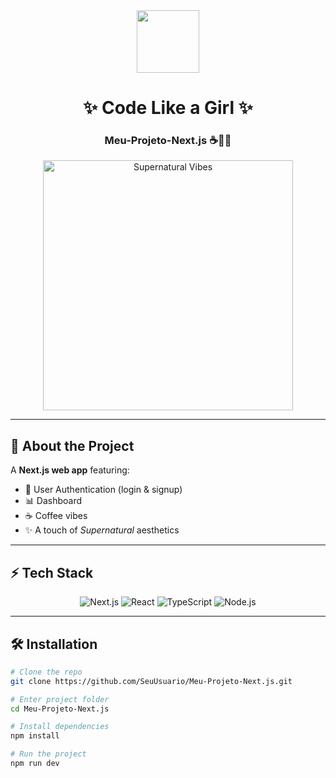 <!-- Banner -->
<div align="center">
  <img src="https://media.tenor.com/5ry-200hErMAAAAi/hunter-supernatural.gif" width="100px" />
  <h1>✨ Code Like a Girl ✨</h1>
  <h3>Meu-Projeto-Next.js ☕💙💖</h3>
  <img src="https://i.imgur.com/9Q9ZQZg.gif" width="400px" alt="Supernatural Vibes"/>
</div>

---

## 🌸 About the Project
A **Next.js web app** featuring:
- 🔐 User Authentication (login & signup)
- 📊 Dashboard
- ☕ Coffee vibes
- ✨ A touch of *Supernatural* aesthetics

---

## ⚡ Tech Stack
<div align="center">

![Next.js](https://img.shields.io/badge/Next.js-000000?style=for-the-badge&logo=next.js&logoColor=white)
![React](https://img.shields.io/badge/React-61DAFB?style=for-the-badge&logo=react&logoColor=black)
![TypeScript](https://img.shields.io/badge/TypeScript-3178C6?style=for-the-badge&logo=typescript&logoColor=white)
![Node.js](https://img.shields.io/badge/Node.js-43853D?style=for-the-badge&logo=node.js&logoColor=white)

</div>

---

## 🛠 Installation

```bash
# Clone the repo
git clone https://github.com/SeuUsuario/Meu-Projeto-Next.js.git

# Enter project folder
cd Meu-Projeto-Next.js

# Install dependencies
npm install

# Run the project
npm run dev
